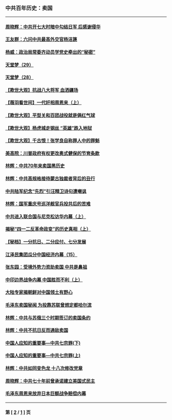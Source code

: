 ### 中共百年历史：卖国
---
#### [周晓辉：中共开七大时暗中勾结日军 后感谢侵华](../../pages/nf1176117/n12921960.md?05310430) 
#### [王友群：六问中共最高外交官杨洁篪](../../pages/nf1176117/n12836495.md?05310430) 
#### [杨威：政治局常委齐动员学党史牵出的“秘密”](../../pages/nf1176117/n12764642.md?05310430) 
#### [天堂梦（29）](../../pages/nf1176117/n12408465.md?05310430) 
#### [天堂梦（28）](../../pages/nf1176117/n12408309.md?05310430) 
#### [【欺世大观】抗战八大将军 血洒疆场](../../pages/nf1176117/n12357044.md?05310430) 
#### [【薇羽看世间】一代奸相周恩来（上）](../../pages/nf1176117/n12401109.md?05310430) 
#### [【欺世大观】平型关和百团战役就是俩红气球](../../pages/nf1176117/n12359157.md?05310430) 
#### [【欺世大观】杨虎城走钢丝 “英雄”跌入地狱](../../pages/nf1176117/n12358840.md?05310430) 
#### [【欺世大观】千古恨！张学良自称罪人中的罪魁](../../pages/nf1176117/n12358629.md?05310430) 
#### [美高院：川普政府有权更改奥式健保的节育条款](../../pages/nf1176117/n12242171.md?05310430) 
#### [林辉：中共70年来卖国黑历史](../../pages/nf1176117/n11552181.md?05310430) 
#### [林辉：中共高规格接待蒙古独裁者背后的丑行](../../pages/nf1176117/n11225005.md?05310430) 
#### [中共陆军纪念“先烈”引汪精卫诗句遭嘲讽](../../pages/nf1176117/n11153345.md?05310430) 
#### [林辉：国军重庆号巡洋舰官兵投共后的苦难](../../pages/nf1176117/n10997801.md?05310430) 
#### [中共进入联合国与尼克松访华内幕（上）](../../pages/nf1176117/n10138788.md?05310430) 
#### [揭秘“四一二反革命政变”的历史真相（上）](../../pages/nf1176117/n9996650.md?05310430) 
#### [【秘档】一分抗日、二分应付、七分发展](../../pages/nf1176117/n9331484.md?05310430) 
#### [江泽民集团瓜分中国经济内幕（15）](../../pages/nf1176117/n9268584.md?05310430) 
#### [张东园：受境外势力资助卖国 中共是鼻祖](../../pages/nf1176117/n9272480.md?05310430) 
#### [中印边界战争内幕 中国胜而不利（上）](../../pages/nf1176117/n9252458.md?05310430) 
#### [大陆专家揭朝鲜对中国领土有野心](../../pages/nf1176117/n9074056.md?05310430) 
#### [毛泽东卖国秘闻 为投靠苏联曾想定都哈尔滨](../../pages/nf1176117/n9058631.md?05310430) 
#### [林辉：中共与苏俄三个时期签订的卖国条约](../../pages/nf1176117/n9036062.md?05310430) 
#### [林辉：中共不抗日反而通敌卖国](../../pages/nf1176117/n8840492.md?05310430) 
#### [中国人应知的重要事—中共七宗罪(下)](../../pages/nf1176117/n8823799.md?05310430) 
#### [中国人应知的重要事—中共七宗罪(上)](../../pages/nf1176117/n8819770.md?05310430) 
#### [林辉：中共如同变色龙 十八次修改党章](../../pages/nf1176117/n8811129.md?05310430) 
#### [周晓辉：中共七十年前曾承诺建立美国式民主](../../pages/nf1176117/n8809061.md?05310430) 
#### [毛泽东周恩来放弃日本巨额战争赔偿内幕](../../pages/nf1176117/n8697753.md?05310430) 

---
#### 第 [ [2](./2.md?05310430) / [1](./1.md?05310430) ] 页

